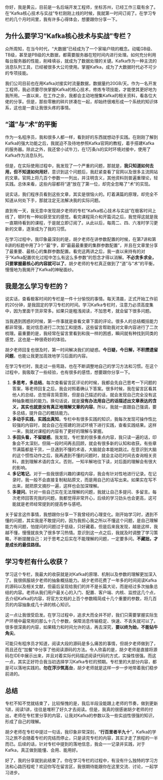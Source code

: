 你好，我是黄云，目前是一名后端开发工程师，坐标苏州，已经工作三载有余了。在“Kafka核心技术与实战”专栏刚刚上线的时候，我就第一时间订阅了。在学习专栏的几个月时间里，我有许多心得体会，想要跟你分享一下。

## 为什么要学习“Kafka核心技术与实战”专栏？

众所周知，在当今时代，“大数据”已经成为了一个家喻户晓的概念。动辄GB级、TB级，甚至是PB级的大数据，都需要服务器在短时间内进行处理。如何充分利用每台服务器的性能，削峰填谷，就成为了数据处理的关键。Kafka作为一种主流的消息队列工具，已经被很多大公司使用。掌握Kafka，成为了大数据时代必不可少的专项技能。

我们公司目前也在用Kafka对接实时流量数据，数据量约20GB/天。作为一名开发工程师，我必须要尽快掌握Kafka的核心技术，修炼专项技能，才能使其更好地为我所用。一直以来，在工作之余，我都会主动地搜集Kafka的相关资料，看各位大佬的分享。但是，那些零散的碎片拼凑在一起，却始终很难形成一个系统的知识体系，这也是一直让我很头疼的事情。

## “道”与“术”的平衡

作为一名程序员，我和很多人都一样，看到好的东西就想动手实践。在刚刚了解到Kafka的强大功能之后，我就迫不及待地参照Kafka官网的教程，着手搭建Kafka的服务器。除此之外，我还曾小试牛刀，在1万条/s的实时环境对接中，使用了Kafka作为消息队列。

但是，在实际使用过程中，我发现了一个严重的问题，那就是，**我只知道如何去用，但不知道如何用好**。意识到这个问题后，我赶紧查看了官网以及很多主流网站的文章。官网上将几百个参数一一列出，并注明含义，其他资料则普遍重理论，轻实践。总体来看，这些内容都将“道”放在了第一位，却完全忽略了“术”的实现。

说实话，我们程序员看到这些文章，其实是很恼火的。盯着满篇的原理，却完全不知道从何处下手，那就注定无法解决我的实际问题。

直到有一天，我无意中发现胡夕老师的专栏“Kafka核心技术与实战”在极客时间上线了，顿时有一种如获至宝的感觉。看完课程简介和开篇词之后，我觉得这就是我一直期待看到的课程，于是就立即订阅了。从此以后，每周二、四、六准时学习更新的文章，逐渐成为了我的习惯。

在学习过程中，我印象最深刻的是，胡夕老师在讲参数配置的时候，在第7讲和第8讲的标题中用了3个“最”字，即“最最最重要的集群参数配置”，并且在文章里分享了最重要、最核心的集群参数配置。看完这两讲之后，我一直以来持有的对于“Kafka配置优化过程中怎么有这么多参数”的怨念才得以消解。**不必贪多求全，只要掌握最核心的内容就可以了**。胡夕老师的专栏真正做到了“道”与“术”的平衡，慢慢地为我揭开了Kafka的神秘面纱。

## 我是怎么学习专栏的？

说实话，查看极客时间的专栏是一件十分愉悦的事情。每天清晨，正式开始工作前的20分钟，是我固定的学习专栏的时间。学习Kafka专栏时，注意力必须高度集中，因为里面干货非常多。如果只是粗浅阅读，不加思考，就会留下很多问题。

当我遇到困惑的时候，第一件事就是查看文章下面的评论。很多人的总结概括能力都非常强，能对信息进行二次加工和提炼，这些留言帮助我对文章内容进行了二次梳理。最重要的是，我经常在留言里看到和我一样的困惑，瞬间就有种找到同类的感觉，这也是一种很奇妙的体验。

胡夕老师回复也很及时，第一时间解决我们的疑惑。**今日疑，今日解，不积攒遗留问题**，也能让我更加高效地学习后面的内容。

在学习专栏时，我走过一些弯路，也在不断调整地自己的学习方法和习惯。在这个过程中，我吸取了一些经验，也有很多的感悟，想要跟你分享一下。

1. **多思考，多总结**。每次查看留言区评论的时候，我都会先自己思考一下问题的答案，等老师回复之后，我会对照着确认下答案。很多时候，我在留言区看其他人的总结，总觉得言简意赅，但是自己描述的话，就会发现自己完全没有这种抽象概括的能力。换句话说，就是**没有办法用自己的话描述出文章表达的含义，其实也就是没有真正地理解文章的内容**。所以，我就一直跟自己强调，要多总结，提升自己的概括能力。
2. **多动手实践，实践出真知**。专栏中有很多实践的知识，我每次发现可操作性比较强的内容时，就会自己在搭建的测试环境下进行实践，查看实践结果。这样一来，我就对课程的内容有了更好的理解与掌握。
3. **多回头看，不留疑惑**。我发现，专栏里的很多重点内容，我只读一遍的话，印象会不太深刻，但隔一段时间再去回顾，就会有很多新的认知和收获。有些章节满篇都是干货，一旦遇到不懂的术语，大脑就会本能地跳过。在意识到大脑的这个惯性动作之后，我再遇到不懂的问题时，就会主动花时间去查询相关资料，直到理解术语的含义。否则，一知半解地往下读，对后面的理解会有很大的影响。
4. **多记笔记**。对于一些我很感兴趣的课程内容，我会有针对性地进行记录。在记录时，我一般不会直接复制粘贴原文，而是用自己的话写出来。如果实在写不出来，就把原文摘抄一遍，这样也会加深理解。
5. **多提问**。针对一些自己实在无法理解的问题，我就让自己多提问、多留言。每次老师回答完我的问题，我都觉得非常开心，后续的学习劲头也会更高，这可能就是老师经常提到的提高参与感吧。

关于留言这件事情，我想跟你分享一下我曾经的心理变化。刚开始学习时，遇到不懂的问题，其实我是不敢提问的，因为我担心我之所以不懂这个问题，是自己理解能力有问题，怕提问的问题过于低级，只好藏着。但是后来我发现，越是这样，我越不懂，慢慢就丧失了很多学习热情。意识到这一点之后，我就及时调整了学习策略，不断提醒自己：对于思考之后实在不能理解的问题，一定要多问。**不藏拙，才是成长的最佳路径。**

## 学习专栏有什么收获？

学习这个专栏，我最大的收获就是对Kafka的原理、机制以及参数的理解更加深入了。我很佩服胡夕老师的抽象概括能力。胡夕老师花费了一年多的时间阅读Kafka的源码以及相关文献，但最后呈现给我们的并不是长篇大论，而是经过多次抽象总结的内容。老师从我们用户最关心的入门、配置、客户端、内核、监控这几个点，去介绍Kafka的内容，将官方文档的上百个参数精简成十几个重要的参数，将几百页的内容抽象成几十讲的核心知识。

这一点让我很受启发。在学习过程中，追求大而全并不好，我们只需要掌握实际生产环境中最常用的那么十几个参数，保障消息传输稳定、快速、不丢失就可以了。很多很深奥的内容，如果精力和时间允许的话，再去深究，**要以终为始，不能钻牛角尖**。

可能只有程序员才知道，阅读大段的源码是多么痛苦的事情，但胡夕老师做到了，而且还在“加餐”中分享了他阅读源码的方法。令人欣喜的是，胡夕老师是直接将源码在IDE中展示出来，并且对着实际代码描述阅读代码的方式，实操性很强。而这一点，其实正好符合我当初选择学习Kafka专栏的预期。专栏里的大部分内容，都是可以落地实践的。**勿在浮沙筑高台**，胡夕老师就是这样一步一步地带着我们稳步前进的。

## 总结

专栏不知不觉就结束了，比较惭愧的是，我后半段没能跟上老师的节奏，做到更新1讲，阅读1讲，往往是堆积了好久才去阅读。但是，我真的很感谢胡夕老师的付出，老师在专栏里分享的内容，让我对Kafka的参数以及一些实战性很强的知识，形成了自己的理解。

胡夕老师在专栏中提过一句话，我印象非常深刻，“**行百里者半九十**”，Kafka的学习之旅不会随着专栏的完结而停止，只是读完专栏的内容，其实才走了旅程的一半而已。后续的话，针对专栏中提到的落地信息，我会一一记录并实践，对于Kafka，真正做到能懂、会用、能用好。

好了，我的分享就到此结束了。你在学习专栏的过程中，有没有什么独特的学习方法和心路历程呢？欢迎你写在留言区，我很期待能跟你在这里交流、讨论，一起学习进步。